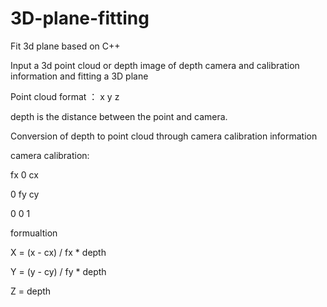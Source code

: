 # 3D-plane-fitting
Fit 3d plane based on C++


Input a 3d point cloud or depth image of depth camera and calibration information and fitting a 3D plane

Point cloud format ： x y z

depth is the distance between the point and camera.


Conversion of depth to point cloud through camera calibration information

camera calibration:

fx 0 cx

0 fy cy

0 0 1

formualtion 

X = (x - cx) / fx * depth

Y = (y - cy) / fy * depth 

Z = depth
			
